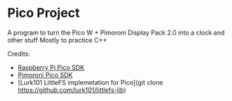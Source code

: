 # Pico Project <!-- omit in toc -->

A program to turn the Pico W + Pimoroni Display Pack 2.0 into a clock and other stuff
Mostly to practice C++

Credits:
- [Raspberry Pi Pico SDK](https://github.com/raspberrypi/pico-sdk)
- [Pimoroni Pico SDK](https://github.com/pimoroni/pimoroni-pico)
- [Lurk101 LittleFS implemetation for Pico](git clone https://github.com/lurk101/littlefs-lib)
